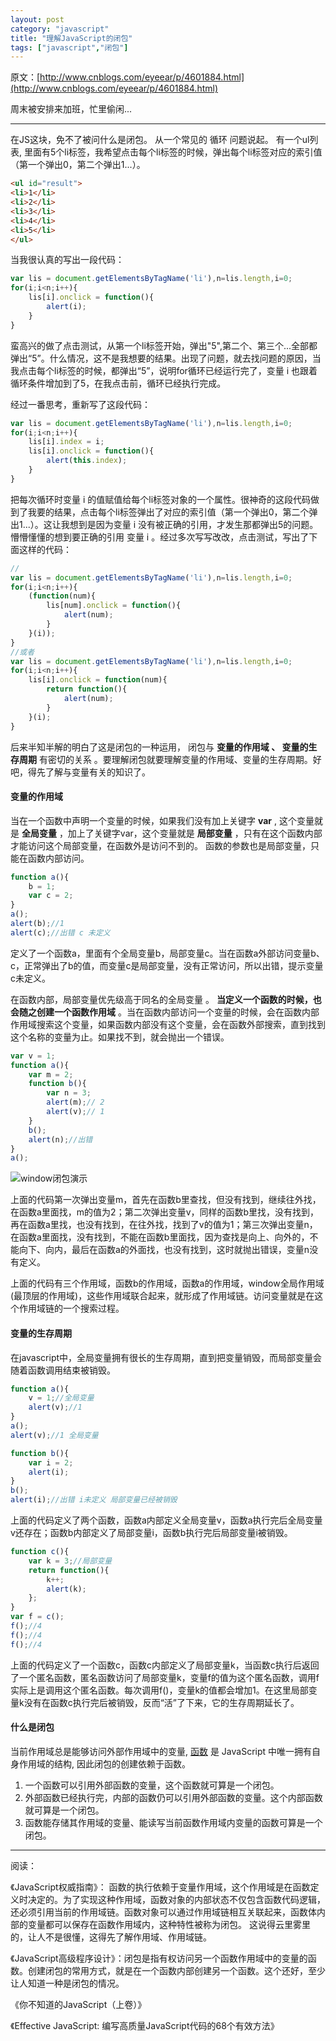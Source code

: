 ```yaml
---
layout: post
category: "javascript"
title: "理解JavaScript的闭包"
tags: ["javascript","闭包"]
---
```


原文：[http://www.cnblogs.com/eyeear/p/4601884.html](http://www.cnblogs.com/eyeear/p/4601884.html)

周末被安排来加班，忙里偷闲...

-------------------------------------

  在JS这块，免不了被问什么是闭包。
  从一个常见的 循环 问题说起。
  有一个ul列表, 里面有5个li标签，我希望点击每个li标签的时候，弹出每个li标签对应的索引值（第一个弹出0，第二个弹出1...）。
```html
<ul id="result">
<li>1</li>
<li>2</li>
<li>3</li>
<li>4</li>
<li>5</li>
</ul>
```

当我很认真的写出一段代码：

```javascript
var lis = document.getElementsByTagName('li'),n=lis.length,i=0;
for(i;i<n;i++){
	lis[i].onclick = function(){
		alert(i);
	}
}
```

蛮高兴的做了点击测试，从第一个li标签开始，弹出"5",第二个、第三个...全部都弹出“5”。什么情况，这不是我想要的结果。出现了问题，就去找问题的原因，当我点击每个li标签的时候，都弹出“5”，说明for循环已经运行完了，变量 i  也跟着循环条件增加到了5，在我点击前，循环已经执行完成。

经过一番思考，重新写了这段代码：

```javascript
var lis = document.getElementsByTagName('li'),n=lis.length,i=0;
for(i;i<n;i++){
	lis[i].index = i;
	lis[i].onclick = function(){
		alert(this.index);
	}
}
```

把每次循环时变量 i 的值赋值给每个li标签对象的一个属性。很神奇的这段代码做到了我要的结果，点击每个li标签弹出了对应的索引值（第一个弹出0，第二个弹出1...）。这让我想到是因为变量 i 没有被正确的引用，才发生那都弹出5的问题。懵懵懂懂的想到要正确的引用 变量 i 。经过多次写写改改，点击测试，写出了下面这样的代码：

```javascript
//
var lis = document.getElementsByTagName('li'),n=lis.length,i=0;
for(i;i<n;i++){
	(function(num){
		lis[num].onclick = function(){
			alert(num);
		}
	}(i));
}
//或者
var lis = document.getElementsByTagName('li'),n=lis.length,i=0;
for(i;i<n;i++){
	lis[i].onclick = function(num){
		return function(){
			alert(num);
		}
	}(i);
}
```

后来半知半解的明白了这是闭包的一种运用， 闭包与 **变量的作用域 、 变量的生存周期** 有密切的关系 。要理解闭包就要理解变量的作用域、变量的生存周期。好吧，得先了解与变量有关的知识了。

#### 变量的作用域

当在一个函数中声明一个变量的时候，如果我们没有加上关键字 **var** , 这个变量就是 **全局变量** ，加上了关键字var，这个变量就是 **局部变量** ，只有在这个函数内部才能访问这个局部变量，在函数外是访问不到的。 函数的参数也是局部变量，只能在函数内部访问。

```javascript
function a(){
	b = 1;
	var c = 2;
}
a();
alert(b);//1
alert(c);//出错 c 未定义
```

定义了一个函数a，里面有个全局变量b，局部变量c。当在函数a外部访问变量b、c，正常弹出了b的值，而变量c是局部变量，没有正常访问，所以出错，提示变量c未定义。

在函数内部，局部变量优先级高于同名的全局变量 。 **当定义一个函数的时候，也会随之创建一个函数作用域** 。当在函数内部访问一个变量的时候，会在函数内部作用域搜索这个变量，如果函数内部没有这个变量，会在函数外部搜索，直到找到这个名称的变量为止。如果找不到，就会抛出一个错误。

```javascript
var v = 1;
function a(){
	var m = 2;
	function b(){
		var n = 3;
		alert(m);// 2
		alert(v);// 1
	}
	b();
	alert(n);//出错
}
a();
```

![window闭包演示](/images/iyY3qu.jpg "window闭包演示")

上面的代码第一次弹出变量m，首先在函数b里查找，但没有找到，继续往外找，在函数a里面找，m的值为2；第二次弹出变量v，同样的函数b里找，没有找到，再在函数a里找，也没有找到，在往外找，找到了v的值为1；第三次弹出变量n，在函数a里面找，没有找到，不能在函数b里面找，因为查找是向上、向外的，不能向下、向内，最后在函数a的外面找，也没有找到，这时就抛出错误，变量n没有定义。

上面的代码有三个作用域，函数b的作用域，函数a的作用域，window全局作用域(最顶层的作用域)，这些作用域联合起来，就形成了作用域链。访问变量就是在这个作用域链的一个搜索过程。

#### 变量的生存周期

在javascript中，全局变量拥有很长的生存周期，直到把变量销毁，而局部变量会随着函数调用结束被销毁。

```javascript
function a(){
	v = 1;//全局变量
	alert(v);//1
}
a();
alert(v);//1 全局变量

function b(){
	var i = 2;
	alert(i);
}
b();
alert(i);//出错 i未定义 局部变量已经被销毁
```

上面的代码定义了两个函数，函数a内部定义全局变量v，函数a执行完后全局变量v还存在；函数b内部定义了局部变量i，函数b执行完后局部变量i被销毁。

```javascript
function c(){
	var k = 3;//局部变量
	return function(){
		k++;
		alert(k);
	};
}
var f = c();
f();//4
f();//4
f();//4
```

上面的代码定义了一个函数c，函数c内部定义了局部变量k，当函数c执行后返回了一个匿名函数，匿名函数访问了局部变量k，变量f的值为这个匿名函数，调用f实际上是调用这个匿名函数。每次调用f()，变量k的值都会增加1。在这里局部变量k没有在函数c执行完后被销毁，反而“活”了下来，它的生存周期延长了。

#### 什么是闭包

当前作用域总是能够访问外部作用域中的变量, [函数](http://bonsaiden.github.io/JavaScript-Garden/zh/#function.scopes) 是 JavaScript 中唯一拥有自身作用域的结构, 因此闭包的创建依赖于函数。

1. 一个函数可以引用外部函数的变量，这个函数就可算是一个闭包。
2. 外部函数已经执行完，内部的函数仍可以引用外部函数的变量。这个内部函数就可算是一个闭包。
3. 函数能存储其作用域的变量、能读写当前函数作用域内变量的函数可算是一个闭包。

-----------------

阅读：

《JavaScript权威指南》： 函数的执行依赖于变量作用域，这个作用域是在函数定义时决定的。为了实现这种作用域，函数对象的内部状态不仅包含函数代码逻辑，还必须引用当前的作用域链。函数对象可以通过作用域链相互关联起来，函数体内部的变量都可以保存在函数作用域内，这种特性被称为闭包。 这说得云里雾里的，让人不是很懂，这得先了解作用域、作用域链。

《JavaScript高级程序设计》：闭包是指有权访问另一个函数作用域中的变量的函数。创建闭包的常用方式，就是在一个函数内部创建另一个函数。这个还好，至少让人知道一种是闭包的情况。

《你不知道的JavaScript（上卷）》

《Effective JavaScript: 编写高质量JavaScript代码的68个有效方法》